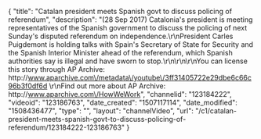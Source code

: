 {
    "title": "Catalan president meets Spanish govt to discuss policing of referendum",
    "description": "(28 Sep 2017) Catalonia's president is meeting representatives of the Spanish government to discuss the policing of next Sunday's disputed referendum on independence.\r\nPresident Carles Puigdemont is holding talks with Spain's Secretary of State for Security and the Spanish Interior Minister ahead of the referendum, which Spanish authorities say is illegal and have sworn to stop.\r\n\r\n\r\nYou can license this story through AP Archive: http:\/\/www.aparchive.com\/metadata\/youtube\/3ff31405722e29dbe6c66c96b3f0df6d \r\nFind out more about AP Archive: http:\/\/www.aparchive.com\/HowWeWork",
    "channelid": "123184222",
    "videoid": "123186763",
    "date_created": "1507117114",
    "date_modified": "1508436477",
    "type": "",
    "layout": "channelVideo",
    "url": "\/c1\/catalan-president-meets-spanish-govt-to-discuss-policing-of-referendum\/123184222-123186763"
}